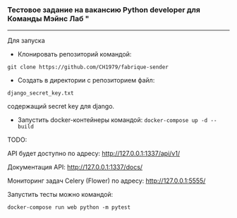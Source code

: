 ### Тестовое задание на вакансию Python developer для Команды Мэйнс Лаб "
---
Для запуска
* Клонировать репозиторий командой:

`git clone https://github.com/CH1979/fabrique-sender`
* Сoздать в директории с репозиторием файл:

`django_secret_key.txt`

cодержащий secret key для django.
* Запустить docker-контейнеры командой:
`docker-compose up -d --build`


TODO:

API будет доступно по адресу: http://127.0.0.1:1337/api/v1/

Документация API: http://127.0.0.1:1337/docs/

Мониторинг задач Celery (Flower) по адресу: http://127.0.0.1:5555/

Запустить тесты можно командой:

`docker-compose run web python -m pytest`
